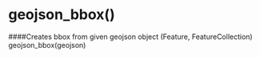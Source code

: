# **geojson_bbox()**
####Creates bbox from given geojson object (Feature, FeatureCollection) <br/>
geojson_bbox(geojson)
